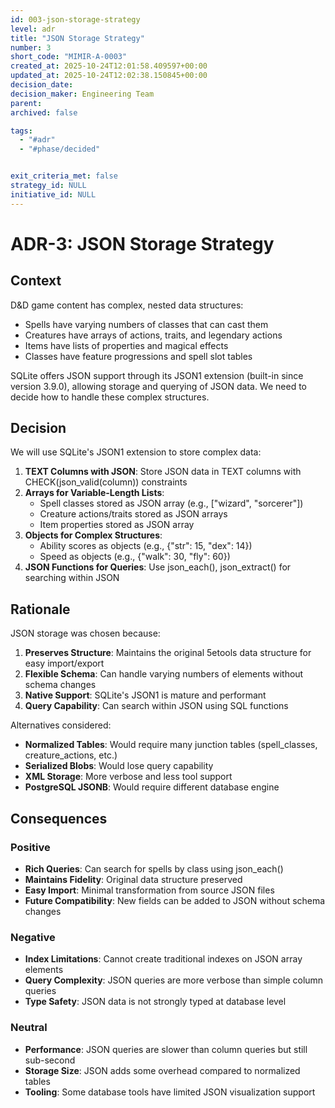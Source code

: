 ```yaml
---
id: 003-json-storage-strategy
level: adr
title: "JSON Storage Strategy"
number: 3
short_code: "MIMIR-A-0003"
created_at: 2025-10-24T12:01:58.409597+00:00
updated_at: 2025-10-24T12:02:38.150845+00:00
decision_date: 
decision_maker: Engineering Team
parent: 
archived: false

tags:
  - "#adr"
  - "#phase/decided"


exit_criteria_met: false
strategy_id: NULL
initiative_id: NULL
---
```


# ADR-3: JSON Storage Strategy

## Context

D&D game content has complex, nested data structures:
- Spells have varying numbers of classes that can cast them
- Creatures have arrays of actions, traits, and legendary actions
- Items have lists of properties and magical effects
- Classes have feature progressions and spell slot tables

SQLite offers JSON support through its JSON1 extension (built-in since version 3.9.0), allowing storage and querying of JSON data. We need to decide how to handle these complex structures.

## Decision

We will use SQLite's JSON1 extension to store complex data:

1. **TEXT Columns with JSON**: Store JSON data in TEXT columns with CHECK(json_valid(column)) constraints
2. **Arrays for Variable-Length Lists**: 
   - Spell classes stored as JSON array (e.g., ["wizard", "sorcerer"])
   - Creature actions/traits stored as JSON arrays
   - Item properties stored as JSON array
3. **Objects for Complex Structures**:
   - Ability scores as objects (e.g., {"str": 15, "dex": 14})
   - Speed as objects (e.g., {"walk": 30, "fly": 60})
4. **JSON Functions for Queries**: Use json_each(), json_extract() for searching within JSON

## Rationale

JSON storage was chosen because:

1. **Preserves Structure**: Maintains the original 5etools data structure for easy import/export
2. **Flexible Schema**: Can handle varying numbers of elements without schema changes
3. **Native Support**: SQLite's JSON1 is mature and performant
4. **Query Capability**: Can search within JSON using SQL functions

Alternatives considered:
- **Normalized Tables**: Would require many junction tables (spell_classes, creature_actions, etc.)
- **Serialized Blobs**: Would lose query capability
- **XML Storage**: More verbose and less tool support
- **PostgreSQL JSONB**: Would require different database engine

## Consequences

### Positive
- **Rich Queries**: Can search for spells by class using json_each()
- **Maintains Fidelity**: Original data structure preserved
- **Easy Import**: Minimal transformation from source JSON files
- **Future Compatibility**: New fields can be added to JSON without schema changes

### Negative
- **Index Limitations**: Cannot create traditional indexes on JSON array elements
- **Query Complexity**: JSON queries are more verbose than simple column queries
- **Type Safety**: JSON data is not strongly typed at database level

### Neutral
- **Performance**: JSON queries are slower than column queries but still sub-second
- **Storage Size**: JSON adds some overhead compared to normalized tables
- **Tooling**: Some database tools have limited JSON visualization support